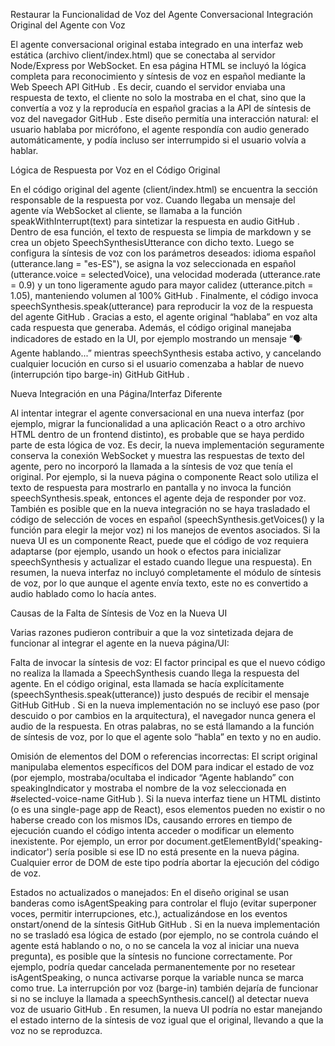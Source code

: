 Restaurar la Funcionalidad de Voz del Agente Conversacional
Integración Original del Agente con Voz

El agente conversacional original estaba integrado en una interfaz web estática (archivo client/index.html) que se conectaba al servidor Node/Express por WebSocket. En esa página HTML se incluyó la lógica completa para reconocimiento y síntesis de voz en español mediante la Web Speech API
GitHub
. Es decir, cuando el servidor enviaba una respuesta de texto, el cliente no solo la mostraba en el chat, sino que la convertía a voz y la reproducía en español gracias a la API de síntesis de voz del navegador
GitHub
. Este diseño permitía una interacción natural: el usuario hablaba por micrófono, el agente respondía con audio generado automáticamente, y podía incluso ser interrumpido si el usuario volvía a hablar.

Lógica de Respuesta por Voz en el Código Original

En el código original del agente (client/index.html) se encuentra la sección responsable de la respuesta por voz. Cuando llegaba un mensaje del agente vía WebSocket al cliente, se llamaba a la función speakWithInterrupt(text) para sintetizar la respuesta en audio
GitHub
. Dentro de esa función, el texto de respuesta se limpia de markdown y se crea un objeto SpeechSynthesisUtterance con dicho texto. Luego se configura la síntesis de voz con los parámetros deseados: idioma español (utterance.lang = "es-ES"), se asigna la voz seleccionada en español (utterance.voice = selectedVoice), una velocidad moderada (utterance.rate = 0.9) y un tono ligeramente agudo para mayor calidez (utterance.pitch = 1.05), manteniendo volumen al 100%
GitHub
. Finalmente, el código invoca speechSynthesis.speak(utterance) para reproducir la voz de la respuesta del agente
GitHub
. Gracias a esto, el agente original “hablaba” en voz alta cada respuesta que generaba. Además, el código original manejaba indicadores de estado en la UI, por ejemplo mostrando un mensaje “🗣️ Agente hablando...” mientras speechSynthesis estaba activo, y cancelando cualquier locución en curso si el usuario comenzaba a hablar de nuevo (interrupción tipo barge-in)
GitHub
GitHub
.

Nueva Integración en una Página/Interfaz Diferente

Al intentar integrar el agente conversacional en una nueva interfaz (por ejemplo, migrar la funcionalidad a una aplicación React o a otro archivo HTML dentro de un frontend distinto), es probable que se haya perdido parte de esta lógica de voz. Es decir, la nueva implementación seguramente conserva la conexión WebSocket y muestra las respuestas de texto del agente, pero no incorporó la llamada a la síntesis de voz que tenía el original. Por ejemplo, si la nueva página o componente React solo utiliza el texto de respuesta para mostrarlo en pantalla y no invoca la función speechSynthesis.speak, entonces el agente deja de responder por voz. También es posible que en la nueva integración no se haya trasladado el código de selección de voces en español (speechSynthesis.getVoices() y la función para elegir la mejor voz) ni los manejos de eventos asociados. Si la nueva UI es un componente React, puede que el código de voz requiera adaptarse (por ejemplo, usando un hook o efectos para inicializar speechSynthesis y actualizar el estado cuando llegue una respuesta). En resumen, la nueva interfaz no incluyó completamente el módulo de síntesis de voz, por lo que aunque el agente envía texto, este no es convertido a audio hablado como lo hacía antes.

Causas de la Falta de Síntesis de Voz en la Nueva UI

Varias razones pudieron contribuir a que la voz sintetizada dejara de funcionar al integrar el agente en la nueva página/UI:

Falta de invocar la síntesis de voz: El factor principal es que el nuevo código no realiza la llamada a SpeechSynthesis cuando llega la respuesta del agente. En el código original, esta llamada se hacía explícitamente (speechSynthesis.speak(utterance)) justo después de recibir el mensaje
GitHub
GitHub
. Si en la nueva implementación no se incluyó ese paso (por descuido o por cambios en la arquitectura), el navegador nunca genera el audio de la respuesta. En otras palabras, no se está llamando a la función de síntesis de voz, por lo que el agente solo “habla” en texto y no en audio.

Omisión de elementos del DOM o referencias incorrectas: El script original manipulaba elementos específicos del DOM para indicar el estado de voz (por ejemplo, mostraba/ocultaba el indicador “Agente hablando” con speakingIndicator y mostraba el nombre de la voz seleccionada en #selected-voice-name
GitHub
). Si la nueva interfaz tiene un HTML distinto (o es una single-page app de React), esos elementos pueden no existir o no haberse creado con los mismos IDs, causando errores en tiempo de ejecución cuando el código intenta acceder o modificar un elemento inexistente. Por ejemplo, un error por document.getElementById('speaking-indicator') sería posible si ese ID no está presente en la nueva página. Cualquier error de DOM de este tipo podría abortar la ejecución del código de voz.

Estados no actualizados o manejados: En el diseño original se usan banderas como isAgentSpeaking para controlar el flujo (evitar superponer voces, permitir interrupciones, etc.), actualizándose en los eventos onstart/onend de la síntesis
GitHub
GitHub
. Si en la nueva implementación no se trasladó esa lógica de estado (por ejemplo, no se controla cuándo el agente está hablando o no, o no se cancela la voz al iniciar una nueva pregunta), es posible que la síntesis no funcione correctamente. Por ejemplo, podría quedar cancelada permanentemente por no resetear isAgentSpeaking, o nunca activarse porque la variable nunca se marca como true. La interrupción por voz (barge-in) también dejaría de funcionar si no se incluye la llamada a speechSynthesis.cancel() al detectar nueva voz de usuario
GitHub
. En resumen, la nueva UI podría no estar manejando el estado interno de la síntesis de voz igual que el original, llevando a que la voz no se reproduzca.